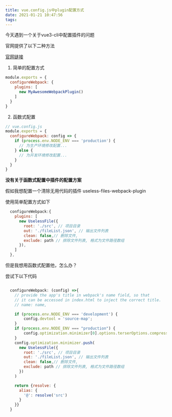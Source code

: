 ```yaml
---
title: vue.config.js中plugin配置方式
date: 2021-01-21 10:47:56
tags:
---
```



今天遇到一个关于vue3-cli中配置插件的问题

官网提供了以下二种方法

[官网链接](https://cli.vuejs.org/zh/guide/webpack.html#%E7%AE%80%E5%8D%95%E7%9A%84%E9%85%8D%E7%BD%AE%E6%96%B9%E5%BC%8F)



1. 简单的配置方式

```javascript
module.exports = {
  configureWebpack: {
    plugins: [
      new MyAwesomeWebpackPlugin()
    ]
  }
}
```

2. 函数式配置

```javascript
// vue.config.js
module.exports = {
  configureWebpack: config => {
    if (process.env.NODE_ENV === 'production') {
      // 为生产环境修改配置...
    } else {
      // 为开发环境修改配置...
    }
  }
}
```

**没有关于函数式配置中插件的配置方案**



假如我想配置一个清除无用代码的插件 useless-files-webpack-plugin

使用简单配置方式如下

```javascript
  configureWebpack:{
    plugins: [
      new UselessFile({
        root: './src', // 项目目录
        out: './fileList.json', // 输出文件列表
        clean: false,// 删除文件,
        exclude: path // 排除文件列表, 格式为文件路径数组
      }),
    ]
  },
```

但是我想用函数式配置他，怎么办？

尝试下以下代码

```javascript

  configureWebpack: (config) =>{
    // provide the app's title in webpack's name field, so that
    // it can be accessed in index.html to inject the correct title.
    // name: name,

    if (process.env.NODE_ENV === 'development') {
        config.devtool = 'source-map';
    }
    if (process.env.NODE_ENV === "production") {
        config.optimization.minimizer[0].options.terserOptions.compress.drop_console = true
    }
    config.optimization.minimizer.push(
      new UselessFile({
        root: './src', // 项目目录
        out: './fileList.json', // 输出文件列表
        clean: false,// 删除文件,
        exclude: path // 排除文件列表, 格式为文件路径数组
      })
    )

    return {resolve: {
      alias: {
        '@': resolve('src')
      }
    }}
  }
```
